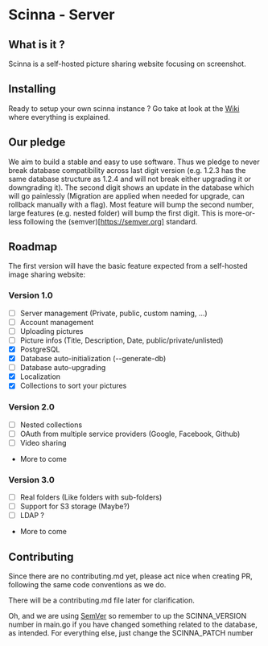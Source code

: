 # Scinna - Server

## What is it ?

Scinna is a self-hosted picture sharing website focusing on screenshot.

## Installing

Ready to setup your own scinna instance ? Go take at look at the [Wiki](https://github.com/scinna/server/wiki) where everything is explained.

## Our pledge

We aim to build a stable and easy to use software. Thus we pledge to never break database compatibility across last digit version (e.g. 1.2.3 has the same database structure as 1.2.4 and will not break either upgrading it or downgrading it). The second digit shows an update in the database which will go painlessly (Migration are applied when needed for upgrade, can rollback manually with a flag). Most feature will bump the second number, large features (e.g. nested folder) will bump the first digit. This is more-or-less following the (semver)[https://semver.org] standard.

## Roadmap

The first version will have the basic feature expected from a self-hosted image sharing website:

### Version 1.0

- [ ] Server management (Private, public, custom naming, ...)
- [ ] Account management
- [ ] Uploading pictures
- [ ] Picture infos (Title, Description, Date, public/private/unlisted)
- [x] PostgreSQL
- [x] Database auto-initialization (--generate-db)
- [ ] Database auto-upgrading
- [x] Localization
- [x] Collections to sort your pictures

### Version 2.0

- [ ] Nested collections
- [ ] OAuth from multiple service providers (Google, Facebook, Github)
- [ ] Video sharing
- More to come

### Version 3.0

- [ ] Real folders (Like folders with sub-folders)
- [ ] Support for S3 storage (Maybe?)
- [ ] LDAP ?
- More to come

## Contributing

Since there are no contributing.md yet, please act nice when creating PR, following the same code conventions as we do.

There will be a contributing.md file later for clarification.

Oh, and we are using [SemVer](https://semver.org/) so remember to up the SCINNA_VERSION number in main.go if you have changed something related to the database, as intended. For everything else, just change the SCINNA_PATCH number
